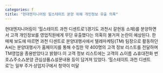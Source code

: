 ```yaml
---
categories: f
title: "현대엔지니어링 힐스테이트 분양 위해 개인정보 유출 의혹"
---
```

현대엔지니어링이 ‘힐스테이트 과천 디센트로’(경기도 과천시 갈현동 소재)를 분양하면서 고객 개인정보를 영업직원에게 무단 유출했다는 의혹이 불거져 논란이 예상된다. 한 매체 보도에 따르면 과천 디센트로 분양대행사에서 텔레마케팅(TM) 팀장으로 활동하던 A씨는 분양대행사가 홈페이지를 통해 수집한 약 400명의 고객 정보 리스트를 전달하며 TM영업을 종용받았다고 밝혔다.이 고객 정보 리스트에는 고객의 △이름 △휴대전화 번호△주소△분양 관심상품△설문내용 등이 담겨져 있었다. ‘힐스테이트 과천 디센트로’는 일부 주거·상업지구에서 청약이 미달